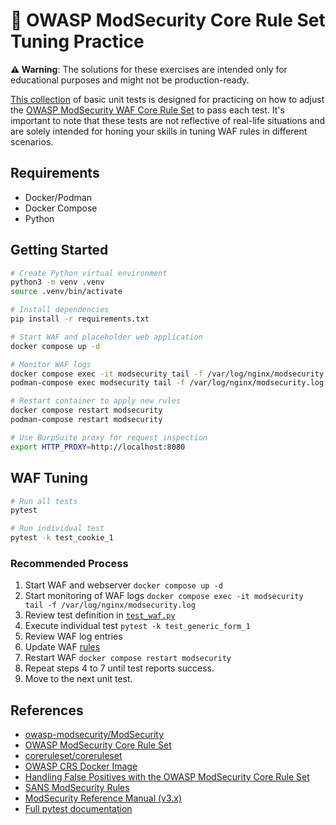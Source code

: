 # 📛 OWASP ModSecurity Core Rule Set Tuning Practice

**⚠️ Warning**: The solutions for these exercises are intended only for educational purposes and might not be production-ready.

[This collection](./test_waf.py) of basic unit tests is designed for practicing on how to adjust the [OWASP ModSecurity WAF Core Rule Set](https://owasp.org/www-project-modsecurity-core-rule-set/) to pass each test. It's important to note that these tests are not reflective of real-life situations and are solely intended for honing your skills in tuning WAF rules in different scenarios.

## Requirements

- Docker/Podman
- Docker Compose
- Python

## Getting Started

```bash
# Create Python virtual environment
python3 -m venv .venv
source .venv/bin/activate

# Install dependencies
pip install -r requirements.txt
```

```bash
# Start WAF and placeholder web application
docker compose up -d

# Monitor WAF logs
docker compose exec -it modsecurity tail -f /var/log/nginx/modsecurity.log
podman-compose exec modsecurity tail -f /var/log/nginx/modsecurity.log

# Restart container to apply new rules
docker compose restart modsecurity
podman-compose restart modsecurity

# Use BurpSuite proxy for request inspection
export HTTP_PROXY=http://localhost:8080
```

## WAF Tuning

```bash
# Run all tests
pytest

# Run individual test
pytest -k test_cookie_1
```

### Recommended Process

1. Start WAF and webserver `docker compose up -d`
2. Start monitoring of WAF logs `docker compose exec -it modsecurity tail -f /var/log/nginx/modsecurity.log`
3. Review test definition in [`test_waf.py`](./test_waf.py)
4. Execute individual test `pytest -k test_generic_form_1`
5. Review WAF log entries
6. Update WAF [rules](./waf)
7. Restart WAF `docker compose restart modsecurity`
8. Repeat steps 4 to 7 until test reports success.
9. Move to the next unit test.

## References

- [owasp-modsecurity/ModSecurity](https://github.com/owasp-modsecurity/ModSecurity)
- [OWASP ModSecurity Core Rule Set](https://owasp.org/www-project-modsecurity-core-rule-set/)
- [coreruleset/coreruleset](https://github.com/coreruleset/coreruleset)
- [OWASP CRS Docker Image](https://github.com/coreruleset/modsecurity-crs-docker)
- [Handling False Positives with the OWASP ModSecurity Core Rule Set](https://www.netnea.com/cms/apache-tutorial-8_handling-false-positives-modsecurity-core-rule-set/)
- [SANS ModSecurity Rules](https://wiki.sans.blue/Tools/pdfs/ModSecurity.pdf)
- [ModSecurity Reference Manual (v3.x)](https://github.com/owasp-modsecurity/ModSecurity/wiki/Reference-Manual)
- [Full pytest documentation](https://docs.pytest.org/en/8.2.x/contents.html)
